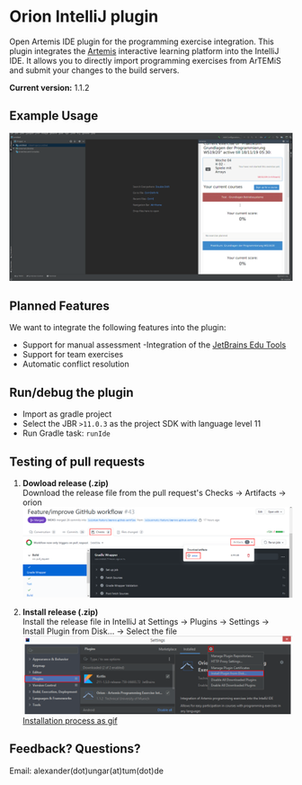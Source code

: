 
# Orion IntelliJ plugin

Open Artemis IDE plugin for the programming exercise integration.
This plugin integrates the [Artemis](https://github.com/ls1intum/Artemis) interactive learning platform into the IntelliJ IDE.
It allows you to directly import programming exercises from ArTEMiS and submit your changes to the build servers.

**Current version:** 1.1.2

## Example Usage
![](.github/media/orion_workflow.gif)

## Planned Features
We want to integrate the following features into the plugin:

-  Support for manual assessment -Integration of the  [JetBrains Edu Tools](https://plugins.jetbrains.com/plugin/10081-edutools)
-  Support for team exercises
-  Automatic conflict resolution

## Run/debug the plugin

-  Import as gradle project
-  Select the JBR `>11.0.3` as the project SDK with language level 11
-  Run Gradle task: `runIde`

## Testing of pull requests

1.  **Dowload release (.zip)**  
  Download the release file from the pull request's Checks &rarr; Artifacts &rarr; orion
![](.github/media/download_release.png)

2.  **Install release (.zip)**  
  Install the release file in IntelliJ at Settings &rarr; Plugins &rarr; Settings &rarr; Install Plugin from Disk... &rarr; Select the file
![](.github/media/install_release.png)
   [Installation process as gif](.github/media/orion_installation.gif)

## Feedback? Questions?
Email: alexander(dot)ungar(at)tum(dot)de
